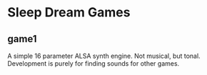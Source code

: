 Sleep Dream Games
==========

game1
----
A simple 16 parameter ALSA synth engine. Not musical, but tonal. Development is purely for finding sounds for other games.
